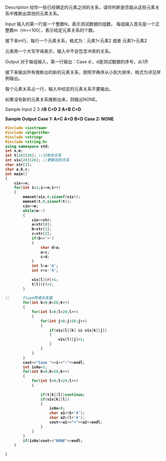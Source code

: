 Description
给你一些已经确定的元素之间的关系，请你判断是否能从这些元素关系中推断出其他的元素关系。

Input
输入的第一行是一个整数N，表示测试数据的组数。
每组输入首先是一个正整数m（m<=100），表示给定元素关系的个数。

接下来m行，每行一个元素关系，格式为：元素1<元素2   或者 元素1>元素2

元素用一个大写字母表示，输入中不会包含冲突的关系。

Output
对于每组输入，第一行输出：Case d:，d是测试数据的序号，从1开

接下来输出所有推断出的新的元素关系，按照字典序从小到大排序，格式为详见样例输出。

每个元素关系占一行，输入中给定的元素关系不要输出。

如果没有新的元素关系推断出来，则输出NONE。

Sample Input 
2
3
A<B
C>B
C<D
2
A<B
C<D

Sample Output
Case 1:
A<C
A<D
B<D
Case 2:
NONE
 

```c++
#include <iostream>
#include <algorithm>
#include <string>
#include <string.h>
using namespace std;
int n,m;
int t[26][26]; //已有的关系 
int vis[26][26]; //更新后的关系 
char str[3];
char a,b,c;
int main()
{
	cin>>n;
	for(int i=1;i<=n;i++)
	{
		memset(vis,0,sizeof(vis));
		memset(t,0,sizeof(t));
		cin>>m;
		while(m--)
		{
			cin>>str;
			a=str[0];
			b=str[1];
			c=str[2];
			if(b=='>')
			{
				char d=a;
				a=c;
				c=d;
			}
			int l=a-'A';
			int r=c-'A';
			
			vis[l][r]=1;
			t[l][r]=1;
		} 
		
//		floyd传递关系值
		for(int k=0;k<26;k++)
		{
			for(int l=0;l<26;l++)
			{
				for(int j=0;j<26;j++)
				{
					if(vis[l][k] && vis[k][j])
					{
						vis[l][j]=1;
					}
				}
			}
		} 
		cout<<"Case "<<i<<":"<<endl; 
		int isNo=1;
		for(int k=0;k<26;k++)
		{
			for(int l=0;l<26;l++)
			{
				
				if(t[k][l])continue;
				if(vis[k][l])
				{
					isNo=0;
					char a1=(k+'A');
					char a2=(l+'A');
					cout<<a1<<"<"<<a2<<endl;
				}
			}
		}
		if(isNo)cout<<"NONE"<<endl;
	} 
	
}
```

